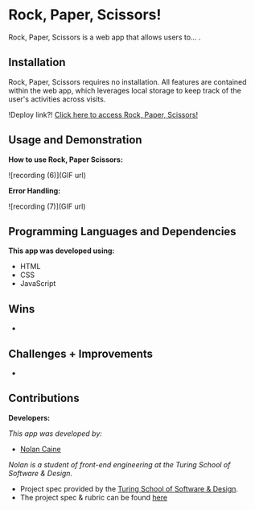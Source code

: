 # Rock, Paper, Scissors!

Rock, Paper, Scissors is a web app that allows users to... .

## Installation

Rock, Paper, Scissors requires no installation. All features are contained within the web app, which leverages local storage to keep track of the user's activities across visits.

!Deploy link?! [Click here to access Rock, Paper, Scissors!](https://n0land0.github.io/rock-paper-scissors/)

## Usage and Demonstration

**How to use Rock, Paper Scissors:**

<!-- - On initial page load, no previous activities will be listed.
- To add an activity, the user must select a category: Study, Meditate, or Exercise.
  - Once a category has been selected, the user must add a brief activity description, as well as a time value of minutes and seconds.

- Once the form has been filled, clicking 'Start Activity' will take the user to a page with a timer.
  - Clicking 'Start' will make the timer run down until the task has been completed.

- Once the timer reaches 0:00, a 'Log Activity' button will appear which will return the user to the form view.
  - A summary of the completed activity in the form of a miniature card will be added to the Past Activities section on the right side of the page. -->

![recording (6)](GIF url)


**Error Handling:**

<!-- If the user does not enter a category, description, or a time value, an error message will display beneath the empty section(s), prompting the user to complete the form.

- These messages will disappear as soon as a category is selected, or as soon as the user types in a field. -->

![recording (7)](GIF url)

## Programming Languages and Dependencies

**This app was developed using:**

- HTML
- CSS
- JavaScript

## Wins

-

## Challenges + Improvements

-

## Contributions

**Developers:**

_This app was developed by:_

- [Nolan Caine](https://github.com/n0land0)

_Nolan is a student of front-end engineering at the Turing School of Software & Design._

 - Project spec provided by the [Turing School of Software & Design](https://turing.edu/).
 - The project spec & rubric can be found [here](https://frontend.turing.edu/projects/module-1/rock-paper-scissors-solo.html)
